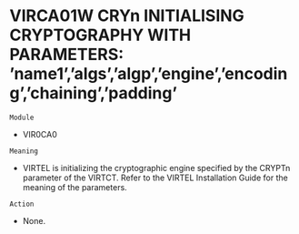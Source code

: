 # VIRCA01W CRYn INITIALISING CRYPTOGRAPHY WITH PARAMETERS: ’name1’,’algs’,’algp’,’engine’,’encoding’,’chaining’,’padding’

`Module`
- VIR0CA0

`Meaning`
- VIRTEL is initializing the cryptographic engine specified by the CRYPTn parameter of the VIRTCT. Refer to the VIRTEL Installation Guide for the meaning of the parameters.

`Action`
- None.
